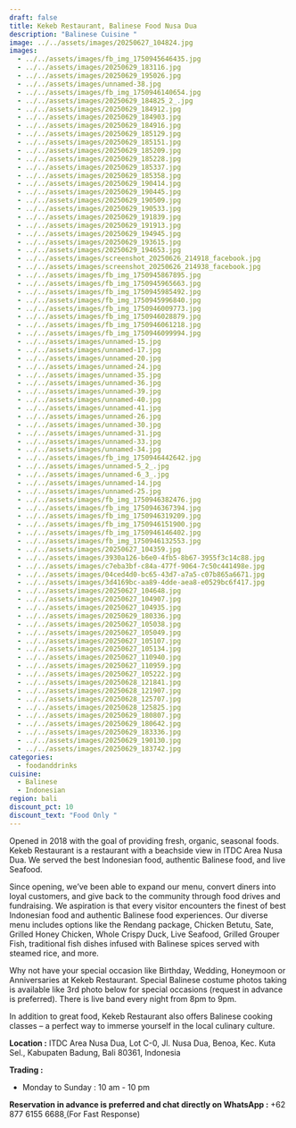 ```yaml
---
draft: false
title: Kekeb Restaurant, Balinese Food Nusa Dua
description: "Balinese Cuisine "
image: ../../assets/images/20250627_104824.jpg
images:
  - ../../assets/images/fb_img_1750945646435.jpg
  - ../../assets/images/20250629_183116.jpg
  - ../../assets/images/20250629_195026.jpg
  - ../../assets/images/unnamed-38.jpg
  - ../../assets/images/fb_img_1750946140654.jpg
  - ../../assets/images/20250629_184825_2_.jpg
  - ../../assets/images/20250629_184912.jpg
  - ../../assets/images/20250629_184903.jpg
  - ../../assets/images/20250629_184916.jpg
  - ../../assets/images/20250629_185129.jpg
  - ../../assets/images/20250629_185151.jpg
  - ../../assets/images/20250629_185209.jpg
  - ../../assets/images/20250629_185228.jpg
  - ../../assets/images/20250629_185337.jpg
  - ../../assets/images/20250629_185358.jpg
  - ../../assets/images/20250629_190414.jpg
  - ../../assets/images/20250629_190445.jpg
  - ../../assets/images/20250629_190509.jpg
  - ../../assets/images/20250629_190533.jpg
  - ../../assets/images/20250629_191839.jpg
  - ../../assets/images/20250629_191913.jpg
  - ../../assets/images/20250629_194945.jpg
  - ../../assets/images/20250629_193615.jpg
  - ../../assets/images/20250629_194653.jpg
  - ../../assets/images/screenshot_20250626_214918_facebook.jpg
  - ../../assets/images/screenshot_20250626_214938_facebook.jpg
  - ../../assets/images/fb_img_1750945867895.jpg
  - ../../assets/images/fb_img_1750945965663.jpg
  - ../../assets/images/fb_img_1750945985492.jpg
  - ../../assets/images/fb_img_1750945996840.jpg
  - ../../assets/images/fb_img_1750946009773.jpg
  - ../../assets/images/fb_img_1750946028879.jpg
  - ../../assets/images/fb_img_1750946061218.jpg
  - ../../assets/images/fb_img_1750946099994.jpg
  - ../../assets/images/unnamed-15.jpg
  - ../../assets/images/unnamed-17.jpg
  - ../../assets/images/unnamed-20.jpg
  - ../../assets/images/unnamed-24.jpg
  - ../../assets/images/unnamed-35.jpg
  - ../../assets/images/unnamed-36.jpg
  - ../../assets/images/unnamed-39.jpg
  - ../../assets/images/unnamed-40.jpg
  - ../../assets/images/unnamed-41.jpg
  - ../../assets/images/unnamed-26.jpg
  - ../../assets/images/unnamed-30.jpg
  - ../../assets/images/unnamed-31.jpg
  - ../../assets/images/unnamed-33.jpg
  - ../../assets/images/unnamed-34.jpg
  - ../../assets/images/fb_img_1750946442642.jpg
  - ../../assets/images/unnamed-5_2_.jpg
  - ../../assets/images/unnamed-6_3_.jpg
  - ../../assets/images/unnamed-14.jpg
  - ../../assets/images/unnamed-25.jpg
  - ../../assets/images/fb_img_1750946382476.jpg
  - ../../assets/images/fb_img_1750946367394.jpg
  - ../../assets/images/fb_img_1750946319209.jpg
  - ../../assets/images/fb_img_1750946151900.jpg
  - ../../assets/images/fb_img_1750946146402.jpg
  - ../../assets/images/fb_img_1750946132553.jpg
  - ../../assets/images/20250627_104359.jpg
  - ../../assets/images/3930a126-b6e0-4fb5-8b67-3955f3c14c88.jpg
  - ../../assets/images/c7eba3bf-c84a-477f-9064-7c50c441498e.jpg
  - ../../assets/images/04ced4d0-bc65-43d7-a7a5-c07b865a6671.jpg
  - ../../assets/images/3d4169bc-aa89-4dde-aea8-e0529bc6f417.jpg
  - ../../assets/images/20250627_104648.jpg
  - ../../assets/images/20250627_104907.jpg
  - ../../assets/images/20250627_104935.jpg
  - ../../assets/images/20250629_180336.jpg
  - ../../assets/images/20250627_105038.jpg
  - ../../assets/images/20250627_105049.jpg
  - ../../assets/images/20250627_105107.jpg
  - ../../assets/images/20250627_105134.jpg
  - ../../assets/images/20250627_110940.jpg
  - ../../assets/images/20250627_110959.jpg
  - ../../assets/images/20250627_105222.jpg
  - ../../assets/images/20250628_121841.jpg
  - ../../assets/images/20250628_121907.jpg
  - ../../assets/images/20250628_125707.jpg
  - ../../assets/images/20250628_125825.jpg
  - ../../assets/images/20250629_180807.jpg
  - ../../assets/images/20250629_180642.jpg
  - ../../assets/images/20250629_183336.jpg
  - ../../assets/images/20250629_190130.jpg
  - ../../assets/images/20250629_183742.jpg
categories:
  - foodanddrinks
cuisine:
  - Balinese
  - Indonesian
region: bali
discount_pct: 10
discount_text: "Food Only "
---
```

Opened in 2018 with the goal of providing fresh, organic, seasonal foods. Kekeb Restaurant is a restaurant with a beachside view in ITDC Area Nusa Dua. We served the best Indonesian food, authentic Balinese food, and live Seafood.

Since opening, we’ve been able to expand our menu, convert diners into loyal customers, and give back to the community through food drives and fundraising. We aspiration is that every visitor encounters the finest of best Indonesian food and authentic Balinese food experiences. Our diverse menu includes options like the Rendang package, Chicken Betutu, Sate, Grilled Honey Chicken, Whole Crispy Duck, Live Seafood, Grilled Grouper Fish, traditional fish dishes infused with Balinese spices served with steamed rice, and more.

Why not have your special occasion like Birthday, Wedding, Honeymoon or Anniversaries at Kekeb Restaurant. Special Balinese costume photos taking is available like 3rd photo below for special occasions (request in advance is preferred). There is live band every night from 8pm to 9pm. 

In addition to great food, Kekeb Restaurant also offers Balinese cooking classes – a perfect way to immerse yourself in the local culinary culture.

**Location :** ITDC Area Nusa Dua, Lot C-0, Jl. Nusa Dua, Benoa, Kec. Kuta Sel., Kabupaten Badung, Bali 80361, Indonesia

**Trading :**

* Monday to Sunday : 10 am - 10 pm

**Reservation in advance is preferred and chat directly on WhatsApp :** +62 877 6155 6688[ ](https://wa.me/6287761556688)(For Fast Response)
